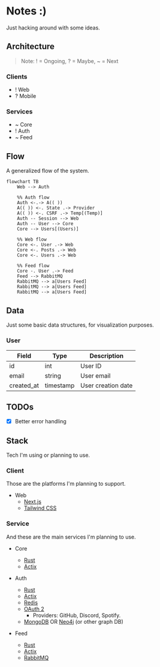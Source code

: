 # Notes :)

Just hacking around with some ideas.

## Architecture

> Note: ! = Ongoing, ? = Maybe, ~ = Next

### Clients

- ! Web
- ? Mobile

### Services

- ~ Core
- ! Auth
- ~ Feed

## Flow

A generalized flow of the system.

```mermaid
flowchart TB
    Web --> Auth

    %% Auth flow
    Auth <-.-> A(( ))
    A(( )) <-. State .-> Provider
    A(( )) <-. CSRF .-> Temp[(Temp)]
    Auth -- Session --> Web
    Auth -- User --> Core
    Core --> Users[(Users)]

    %% Web flow
    Core <-. User .-> Web
    Core <-. Posts .-> Web
    Core <-. Users .-> Web

    %% Feed flow
    Core -. User .-> Feed
    Feed --> RabbitMQ
    RabbitMQ --> a[Users Feed]
    RabbitMQ --> a[Users Feed]
    RabbitMQ --> a[Users Feed]
```

## Data

Just some basic data structures, for visualization purposes.

### User

| Field      | Type      | Description        |
| ---------- | --------- | ------------------ |
| id         | int       | User ID            |
| email      | string    | User email         |
| created_at | timestamp | User creation date |

## TODOs

- [x] Better error handling

## Stack

Tech I'm using or planning to use.

### Client

Those are the platforms I'm planning to support.

- Web
  - [Next.js](https://nextjs.org/)
  - [Tailwind CSS](https://tailwindcss.com/)

### Service

And these are the main services I'm planning to use.

- Core

  - [Rust](https://www.rust-lang.org/)
  - [Actix](https://actix.rs/)

- Auth

  - [Rust](https://www.rust-lang.org/)
  - [Actix](https://actix.rs/)
  - [Redis](https://redis.io/)
  - [OAuth 2](https://oauth.net/2/)
    - Providers: GitHub, Discord, Spotify.
  - [MongoDB](https://www.mongodb.com/) OR [Neo4j](https://neo4j.com/) (or other graph DB)

- Feed
  - [Rust](https://www.rust-lang.org/)
  - [Actix](https://actix.rs/)
  - [RabbitMQ](https://www.rabbitmq.com/)

